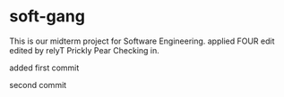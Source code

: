 # soft-gang
This is our midterm project for Software Engineering.
applied FOUR edit
edited by relyT
Prickly Pear Checking in.

added first commit

second commit

